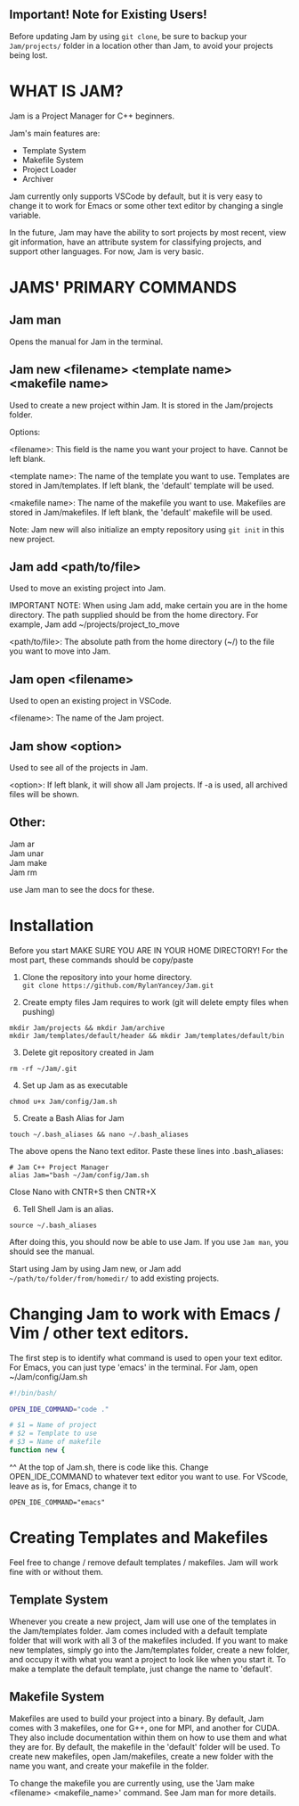 
## Important! Note for Existing Users!

Before updating Jam by using `git clone`, be sure to backup your `Jam/projects/` folder in a location other than Jam, to avoid your projects being lost. 

# WHAT IS JAM?

Jam is a Project Manager for C++ beginners. 

Jam's main features are:

- Template System
- Makefile System
- Project Loader
- Archiver

Jam currently only supports VSCode by default, but it is very easy to change it to work for Emacs or some other text editor by changing a single variable.

In the future, Jam may have the ability to sort projects by most recent, view git information, have an attribute system for classifying projects, and support other languages. For now, Jam is very basic. 

# JAMS' PRIMARY COMMANDS

## Jam man

Opens the manual for Jam in the terminal.

## Jam new \<filename> \<template name> \<makefile name>

Used to create a new project within Jam. It is stored in the Jam/projects folder.

Options:

\<filename>: This field is the name you want your project to have. Cannot be left blank. 

\<template name>: The name of the template you want to use. Templates are stored in Jam/templates. If left blank, the 'default' template will be used. 

\<makefile name>: The name of the makefile you want to use. Makefiles are stored in Jam/makefiles. If left blank, the 'default' makefile will be used. 

Note: Jam new will also initialize an empty repository using `git init` in this new project.

## Jam add \<path/to/file>

Used to move an existing project into Jam. 

IMPORTANT NOTE: When using Jam add, make certain you are in the home directory. The path supplied should be from the home directory. For example, Jam add ~/projects/project_to_move

\<path/to/file>: The absolute path from the home directory (~/) to the file you want to move into Jam. 

## Jam open \<filename>

Used to open an existing project in VSCode. 

\<filename>: The name of the Jam project. 

## Jam show \<option>

Used to see all of the projects in Jam. 

\<option>: If left blank, it will show all Jam projects. If -a is used, all archived files will be shown. 

## Other:

Jam ar\
Jam unar\
Jam make\
Jam rm

use Jam man to see the docs for these. 

# Installation

Before you start MAKE SURE YOU ARE IN YOUR HOME DIRECTORY!
For the most part, these commands should be copy/paste

1) Clone the repository into your home directory. \
```git clone https://github.com/RylanYancey/Jam.git```

2) Create empty files Jam requires to work (git will delete empty files when pushing)
```
mkdir Jam/projects && mkdir Jam/archive
mkdir Jam/templates/default/header && mkdir Jam/templates/default/bin 
```
3) Delete git repository created in Jam
```
rm -rf ~/Jam/.git
```

4) Set up Jam as as executable
```
chmod u+x Jam/config/Jam.sh
```

5) Create a Bash Alias for Jam
```
touch ~/.bash_aliases && nano ~/.bash_aliases
```
The above opens the Nano text editor.
Paste these lines into .bash_aliases:
```
# Jam C++ Project Manager
alias Jam="bash ~/Jam/config/Jam.sh
```
Close Nano with CNTR+S then CNTR+X

6) Tell Shell Jam is an alias. 
```
source ~/.bash_aliases
```
After doing this, you should now be able to use Jam. If you use `Jam man`, you should see the manual. 

Start using Jam by using Jam new, or Jam add `~/path/to/folder/from/homedir/` to add existing projects.

# Changing Jam to work with Emacs / Vim / other text editors. 

The first step is to identify what command is used to open your text editor. For Emacs, you can just type 'emacs' in the terminal. For Jam, open ~/Jam/config/Jam.sh 

```sh
#!/bin/bash/

OPEN_IDE_COMMAND="code ."

# $1 = Name of project
# $2 = Template to use
# $3 = Name of makefile
function new {
```
^^ At the top of Jam.sh, there is code like this. Change OPEN_IDE_COMMAND to whatever text editor you want to use. For VScode, leave as is, for Emacs, change it to 
```
OPEN_IDE_COMMAND="emacs"
```
# Creating Templates and Makefiles

Feel free to change / remove default templates / makefiles. Jam will work fine with or without them. 

## Template System

Whenever you create a new project, Jam will use one of the templates in the Jam/templates folder. Jam comes included with a default template folder that will work with all 3 of the makefiles included. If you want to make new templates, simply go into the Jam/templates folder, create a new folder, and occupy it with what you want a project to look like when you start it. To make a template the default template, just change the name to 'default'. 

## Makefile System

Makefiles are used to build your project into a binary. By default, Jam comes with 3 makefiles, one for G++, one for MPI, and another for CUDA. They also include documentation within them on how to use them and what they are for. By default, the makefile in the 'default' folder will be used. To create new makefiles, open Jam/makefiles, create a new folder with the name you want, and create your makefile in the folder. 

To change the makefile you are currently using, use the 'Jam make \<filename> \<makefile_name>' command. See Jam man for more details. 
